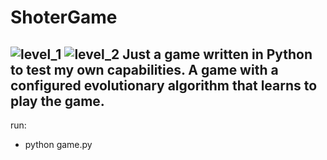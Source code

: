 # ShoterGame
![level_1](https://user-images.githubusercontent.com/33484684/118945245-92bab380-b955-11eb-8ab8-bfc8e526d37f.png)
![level_2](https://user-images.githubusercontent.com/33484684/118945241-91898680-b955-11eb-9c94-1d987361e9a9.png)
Just a game written in Python to test my own capabilities.
A game with a configured evolutionary algorithm that learns to play the game.
-----------------------------
run:
- python game.py

